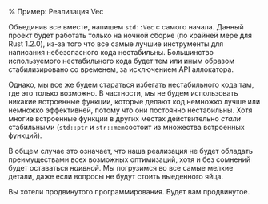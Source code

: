 % Пример: Реализация Vec

Объединив все вместе, напишем `std::Vec` с самого начала. Данный проект будет
работать только на ночной сборке (по крайней мере для Rust 1.2.0), из-за того
что все самые лучшие инструменты для написания небезопасного кода нестабильны.
Большинство используемого нестабильного кода будет тем или иным образом
стабилизировано со временем, за исключением API аллокатора.

Однако, мы все же будем стараться избегать нестабильного кода там, где это
только возможно. В частности, мы не будем использовать никакие встроенные
функции, которые делают код немножко лучше или немножко эффективней, потому что
они постоянно нестабильны. Хотя многие встроенные функции в других местах
действительно *стали* стабильными (`std::ptr` и `str::mem`состоит из множества
встроенных функций).

В общем случае это означает, что наша реализация не будет обладать
преимуществами всех возможных оптимизаций, хотя и без сомнений будет оставаться
*наивной*. Мы погрузимся во все самые мелкие детали, даже если вопросы не будут
стоить выеденного яйца.

Вы хотели продвинутого программирования. Будет вам продвинутое.
